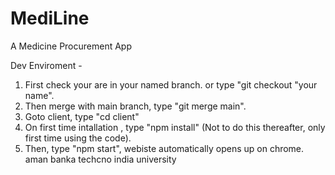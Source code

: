 # MediLine
A Medicine Procurement App

Dev Enviroment -
1. First check your are in your named branch. or type "git checkout "your name".
2. Then merge with main branch, type "git merge main".
3. Goto client, type "cd client"
4. On first time intallation , type "npm install" (Not to do this thereafter, only first time using the code).
5. Then, type "npm start", webiste automatically opens up on chrome.
  aman banka techcno india university